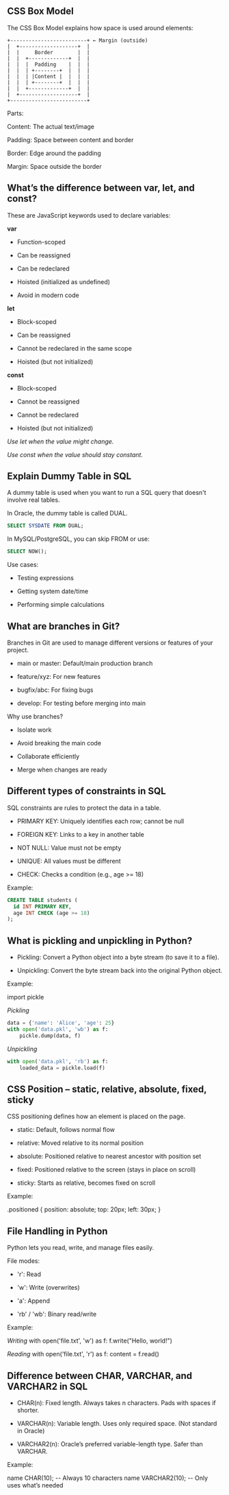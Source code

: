 ## CSS Box Model

The CSS Box Model explains how space is used around elements:
```
+-------------------------+ ← Margin (outside)
|  +-------------------+  |
|  |     Border        |  |
|  |  +-------------+  |  |
|  |  |  Padding    |  |  |
|  |  | +--------+  |  |  |
|  |  | |Content |  |  |  |
|  |  | +--------+  |  |  |
|  |  +-------------+  |  |
|  +-------------------+  |
+-------------------------+
```

Parts:

Content: The actual text/image

Padding: Space between content and border

Border: Edge around the padding

Margin: Space outside the border

## What’s the difference between var, let, and const?

These are JavaScript keywords used to declare variables:

**var**

- Function-scoped

- Can be reassigned

- Can be redeclared

- Hoisted (initialized as undefined)

- Avoid in modern code

**let**

- Block-scoped

- Can be reassigned

- Cannot be redeclared in the same scope

- Hoisted (but not initialized)

**const**

- Block-scoped

- Cannot be reassigned

- Cannot be redeclared

- Hoisted (but not initialized)

*Use let when the value might change.*

*Use const when the value should stay constant.*

## Explain Dummy Table in SQL

A dummy table is used when you want to run a SQL query that doesn't involve real tables.

In Oracle, the dummy table is called DUAL.
```sql
SELECT SYSDATE FROM DUAL;

```
In MySQL/PostgreSQL, you can skip FROM or use:
```sql
SELECT NOW();
```

Use cases:

- Testing expressions

- Getting system date/time

- Performing simple calculations

## What are branches in Git?

Branches in Git are used to manage different versions or features of your project.

- main or master: Default/main production branch

- feature/xyz: For new features

- bugfix/abc: For fixing bugs

- develop: For testing before merging into main

Why use branches?

- Isolate work

- Avoid breaking the main code

- Collaborate efficiently

- Merge when changes are ready

## Different types of constraints in SQL

SQL constraints are rules to protect the data in a table.

- PRIMARY KEY: Uniquely identifies each row; cannot be null

- FOREIGN KEY: Links to a key in another table

- NOT NULL: Value must not be empty

- UNIQUE: All values must be different

- CHECK: Checks a condition (e.g., age >= 18)


Example:
```sql
CREATE TABLE students (
  id INT PRIMARY KEY,
  age INT CHECK (age >= 18)
);
```

## What is pickling and unpickling in Python?

- Pickling: Convert a Python object into a byte stream (to save it to a file).

- Unpickling: Convert the byte stream back into the original Python object.

Example:

import pickle

*Pickling*
```python
data = {'name': 'Alice', 'age': 25}
with open('data.pkl', 'wb') as f:
    pickle.dump(data, f)
```
*Unpickling*
```python
with open('data.pkl', 'rb') as f:
    loaded_data = pickle.load(f)
```
## CSS Position – static, relative, absolute, fixed, sticky

CSS positioning defines how an element is placed on the page.

- static: Default, follows normal flow

- relative: Moved relative to its normal position

- absolute: Positioned relative to nearest ancestor with position set

- fixed: Positioned relative to the screen (stays in place on scroll)

- sticky: Starts as relative, becomes fixed on scroll

Example:

.positioned {
  position: absolute;
  top: 20px;
  left: 30px;
}

## File Handling in Python

Python lets you read, write, and manage files easily.

File modes:

- 'r': Read

- 'w': Write (overwrites)

- 'a': Append

- 'rb' / 'wb': Binary read/write

Example:

*Writing*
with open('file.txt', 'w') as f:
    f.write("Hello, world!")

*Reading*
with open('file.txt', 'r') as f:
    content = f.read()

## Difference between CHAR, VARCHAR, and VARCHAR2 in SQL

- CHAR(n):
Fixed length. Always takes n characters. Pads with spaces if shorter.

- VARCHAR(n):
Variable length. Uses only required space. (Not standard in Oracle)

- VARCHAR2(n):
Oracle’s preferred variable-length type. Safer than VARCHAR.

Example:

name CHAR(10);       -- Always 10 characters
name VARCHAR2(10);   -- Only uses what’s needed

